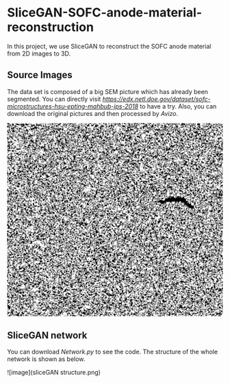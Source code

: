 # SliceGAN-SOFC-anode-material-reconstruction
In this project, we use SliceGAN to reconstruct the SOFC anode material from 2D images to 3D.
## Source Images
The data set is composed of a big SEM picture which has already been segmented. You can directly visit *https://edx.netl.doe.gov/dataset/sofc-microstructures-hsu-epting-mahbub-jps-2018* to have a try. Also, you can download the original pictures and then processed by *Avizo*.

![image](anode_segmented_tiff_z050.png)
## SliceGAN network
You can download *Network.py* to see the code. The structure of the whole network is shown as below.

![image](sliceGAN structure.png)

